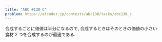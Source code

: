 ```yaml
---
title: "ABC #138 C"
problem: https://atcoder.jp/contests/abc138/tasks/abc138_c
---
```

合成するごとに価値は半分になるので, 合成するときはそのときの価値の小さい食材 2 つを合成するのが最適である.
